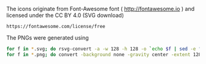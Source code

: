 <!-- Copyright © SixtyFPS GmbH <info@slint.dev> ; SPDX-License-Identifier: GPL-3.0-only OR LicenseRef-Slint-Royalty-free-1.1 OR LicenseRef-Slint-commercial -->
The icons originate from Font-Awesome font ( http://fontawesome.io ) and licensed under the CC BY 4.0 (SVG download)

    https://fontawesome.com/license/free

The PNGs were generated using

```sh
for f in *.svg; do rsvg-convert -a -w 128 -h 128 -o `echo $f | sed -e "s,-solid\.svg,.png,"` $f; done
for f in *.png; do convert -background none -gravity center -extent 128x128 $f  $f; done
```
